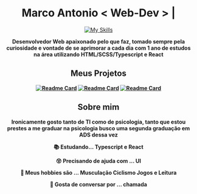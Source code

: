 <div align=center>
<h1> <b>Marco Antonio</b>  < Web-Dev > <b>|</b> </h1>  
 
[![My Skills](https://skillicons.dev/icons?i=react,nextjs,typescript,tailwind,sass,py,nodejs,graphql)](https://skillicons.dev)
 
<p>
 <b> Desenvolvedor Web apaixonado pelo que faz, tomado sempre pela curiosidade e vontade de se aprimorar a cada dia com 1 ano de estudos na área utilizando HTML/SCSS/Typescript e React <b>
</p>

<h2> Meus Projetos </h2>

[![Readme Card](https://github-readme-stats.vercel.app/api/pin/?username=Marco-A-C-Pereira&repo=Consulta-animes&theme=tokyonight)]([https://github.com/Marco-A-C-Pereira/Consulta-animes](https://github.com/Marco-A-C-Pereira/100-Days-CSS))
[![Readme Card](https://github-readme-stats.vercel.app/api/pin/?username=Marco-A-C-Pereira&repo=Vaichover&theme=tokyonight)]([https://github.com/Marco-A-C-Pereira/Vaichover](https://github.com/Marco-A-C-Pereira/SimpleProducts))
[![Readme Card](https://github-readme-stats.vercel.app/api/pin/?username=Marco-A-C-Pereira&repo=Portfolio&theme=tokyonight)]([https://github.com/Marco-A-C-Pereira/Portfolio](https://github.com/Marco-A-C-Pereira/casinha_bot)) 

<h2>Sobre mim</h2>  

Ironicamente gosto tanto de TI como de psicologia, tanto que estou prestes a me graduar na psicologia busco uma segunda graduação em ADS dessa vez 

 <p>📚 Estudando... Typescript e React </p>
 <p>😵 Precisando de ajuda com ... UI </p>
 <p>💞 Meus hobbies são ... Musculação Ciclismo Jogos e Leitura </p>
 <p>💬 Gosta de conversar por ... chamada </p>

</div>
